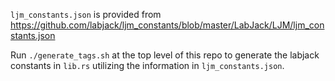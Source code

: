 `ljm_constants.json` is provided from https://github.com/labjack/ljm_constants/blob/master/LabJack/LJM/ljm_constants.json

Run `./generate_tags.sh` at the top level of this repo to generate the labjack constants in `lib.rs` utilizing the information in `ljm_constants.json`.